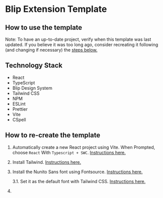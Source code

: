 # Blip Extension Template

## How to use the template

Note: To have an up-to-date project, verify when this template was last updated. If you believe it was too long ago, consider recreating it following (and changing if necessary) the [steps below.](#how-to-re-create-the-template)


## Technology Stack

- React
- TypeScript
- Blip Design System
- Tailwind CSS
- NPM
- ESLint
- Prettier
- Vite
- CSpell

## How to re-create the template

1. Automatically create a new React project using Vite. When Prompted, choose `React` With `Typescript + SWC`. 
[Instructions here.](https://vitejs.dev/guide/#scaffolding-your-first-vite-project)

2.  Install Tailwind. [Instructions here.](https://tailwindcss.com/docs/guides/vite)

3. Install the Nunito Sans font using Fontsource. [Instructions here.](https://fontsource.org/docs/getting-started)
    
    3.1. Set it as the default font with Tailwind CSS. [Instructions here.](https://tailwindcss.com/docs/font-family#customizing-the-default-font)

4.